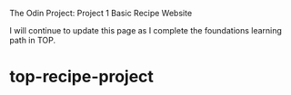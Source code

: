 The Odin Project: Project 1 Basic Recipe Website

I will continue to update this page as I complete the foundations learning path in TOP. 

# top-recipe-project

